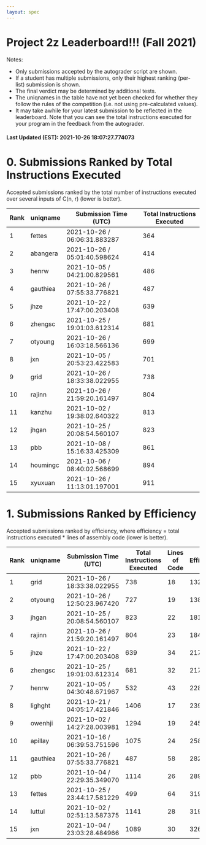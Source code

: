 ```yaml
---
layout: spec
---
```


Project 2z Leaderboard!!! (Fall 2021)
==============================
Notes:
- Only submissions accepted by the autograder script are shown.
- If a student has multiple submissions, only their highest ranking (per-list) submission is shown.
- The final verdict may be determined by additional tests.
- The uniqnames in the table have not yet been checked for whether they follow the rules of the competition (i.e. not using pre-calculated values).
- It may take awhile for your latest submission to be reflected in the leaderboard. Note that you can see the total instructions executed for your program in the feedback from the autograder.


#### Last Updated (EST): 2021-10-26 18:07:27.774073

# 0. Submissions Ranked by Total Instructions Executed
Accepted submissions ranked by the total number of instructions executed over several inputs of C(n, r) (lower is better).

| Rank  | uniqname | Submission Time (UTC) | Total Instructions Executed |
|---|---|---|---|
| 1 | fettes | 2021-10-26 / 06:06:31.883287 | 364 |
| 2 | abangera | 2021-10-26 / 05:01:40.598624 | 414 |
| 3 | henrw | 2021-10-05 / 04:21:00.829561 | 486 |
| 4 | gauthiea | 2021-10-26 / 07:55:33.776821 | 487 |
| 5 | jhze | 2021-10-22 / 17:47:00.203408 | 639 |
| 6 | zhengsc | 2021-10-25 / 19:01:03.612314 | 681 |
| 7 | otyoung | 2021-10-26 / 16:03:18.566136 | 699 |
| 8 | jxn | 2021-10-05 / 20:53:23.422583 | 701 |
| 9 | grid | 2021-10-26 / 18:33:38.022955 | 738 |
| 10 | rajinn | 2021-10-26 / 21:59:20.161497 | 804 |
| 11 | kanzhu | 2021-10-02 / 19:38:02.640322 | 813 |
| 12 | jhgan | 2021-10-25 / 20:08:54.560107 | 823 |
| 13 | pbb | 2021-10-08 / 15:16:33.425309 | 861 |
| 14 | houmingc | 2021-10-06 / 08:40:02.568699 | 894 |
| 15 | xyuxuan | 2021-10-26 / 11:13:01.197001 | 911 |


# 1. Submissions Ranked by Efficiency
Accepted submissions ranked by efficiency, where efficiency = total instructions executed * lines of assembly code (lower is better).

| Rank  | uniqname | Submission Time (UTC) | Total Instructions Executed |Lines of Code | Efficiency |
|---|---|---|---|---|---|
| 1 | grid | 2021-10-26 / 18:33:38.022955 | 738 | 18 | 13284 |
| 2 | otyoung | 2021-10-26 / 12:50:23.967420 | 727 | 19 | 13813 |
| 3 | jhgan | 2021-10-25 / 20:08:54.560107 | 823 | 22 | 18106 |
| 4 | rajinn | 2021-10-26 / 21:59:20.161497 | 804 | 23 | 18492 |
| 5 | jhze | 2021-10-22 / 17:47:00.203408 | 639 | 34 | 21726 |
| 6 | zhengsc | 2021-10-25 / 19:01:03.612314 | 681 | 32 | 21792 |
| 7 | henrw | 2021-10-05 / 04:30:48.671967 | 532 | 43 | 22876 |
| 8 | lighght | 2021-10-21 / 04:05:17.421846 | 1406 | 17 | 23902 |
| 9 | owenhji | 2021-10-02 / 14:27:28.003981 | 1294 | 19 | 24586 |
| 10 | apillay | 2021-10-16 / 06:39:53.751596 | 1075 | 24 | 25800 |
| 11 | gauthiea | 2021-10-26 / 07:55:33.776821 | 487 | 58 | 28246 |
| 12 | pbb | 2021-10-04 / 22:29:35.349070 | 1114 | 26 | 28964 |
| 13 | fettes | 2021-10-25 / 23:44:17.581229 | 499 | 64 | 31936 |
| 14 | luttul | 2021-10-02 / 02:51:13.587375 | 1141 | 28 | 31948 |
| 15 | jxn | 2021-10-04 / 23:03:28.484966 | 1089 | 30 | 32670 |


